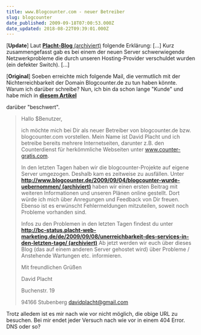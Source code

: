 ```yaml
---
title: www.Blogcounter.com - neuer Betreiber
slug: blogcounter
date_published: 2009-09-18T07:00:53.000Z
date_updated: 2018-08-22T09:39:01.000Z
---
```


[**Update**] Laut [**Placht-Blog** (archiviert)](http://web.archive.org/web/20090912095850/http://bc-status.placht-web-marketing.de:80/de/2009/09/08/unerreichbarkeit-des-services-in-den-letzten-tage/) folgende Erklärung: [...] Kurz zusammengefasst gab es bei einem der neuen Server schwerwiegende Netzwerkprobleme die durch unseren Hosting-Provider verschuldet wurden (ein defekter Switch). [...]

[**Original**] Soeben erreichte mich folgende Mail, die vermutlich mit der Nichterreichbarkeit der Domain Blogcounter.de zu tun haben könnte. Warum ich darüber schreibe? Nun, ich bin da schon lange "Kunde" und habe mich in [**diesem Artikel**](__GHOST_URL__/17/blogcounter-de-down)

darüber "beschwert".

> Hallo $Benutzer,
> 
> ich möchte mich bei Dir als neuer Betreiber von blogcounter.de bzw. blogcounter.com vorstellen. Mein Name ist David Placht und ich betreibe bereits mehrere Internetseiten, darunter z.B. den Counterdienst für herkömmliche Webseiten unter www.counter-gratis.com.
> 
> In den letzten Tagen haben wir die blogcounter-Projekte auf eigene Server umgezogen. Deshalb kam es zeitweise zu ausfällen. Unter **[http://www.blogcounter.de/2009/09/04/blogcounter-wurde-uebernommen/ (archiviert)](http://web.archive.org/web/20090905191112/http://www.blogcounter.de:80/2009/09/04/blogcounter-wurde-uebernommen/)** haben wir einen ersten Beitrag mit weiteren Informationen und unseren Plänen online gestellt. Dort würde ich mich über Anregungen und Feedback von Dir freuen. Ebenso ist es erwünscht Fehlermeldungen mitzuteilen, soweit noch Probleme vorhanden sind.
> 
> Infos zu den Problemen in den letzten Tagen findest du unter **[http://bc-status.placht-web-marketing.de/de/2009/09/08/unerreichbarkeit-des-services-in-den-letzten-tage/ (archiviert)](http://web.archive.org/web/20090912095850/http://bc-status.placht-web-marketing.de:80/de/2009/09/08/unerreichbarkeit-des-services-in-den-letzten-tage/)** Ab jetzt werden wir euch über dieses Blog (das auf einem anderen Server gehostet wird) über Probleme / Anstehende Wartungen etc. informieren.
> 
> Mit freundlichen Grüßen
> 
> David Placht
> 
> Buchenstr. 19
> 
> 94166 Stubenberg
> [davidplacht@gmail.com](mailto:davidplacht@gmail.com)

Trotz alledem ist es mir nach wie vor nicht möglich, die obige URL zu besuchen. Bei mir endet jeder Versuch nach wie vor in einem 404 Error. DNS oder so?
